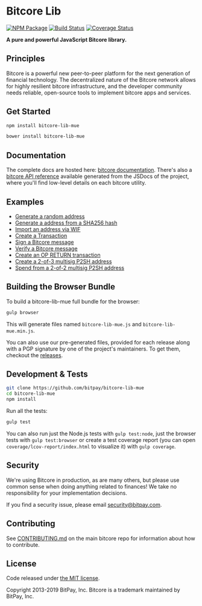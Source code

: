 # Bitcore Lib

[![NPM Package](https://img.shields.io/npm/v/bitcore-lib-mue.svg?style=flat-square)](https://www.npmjs.org/package/bitcore-lib-mue)
[![Build Status](https://img.shields.io/travis/bitpay/bitcore-lib-mue.svg?branch=master&style=flat-square)](https://travis-ci.org/bitpay/bitcore-lib-mue)
[![Coverage Status](https://img.shields.io/coveralls/bitpay/bitcore-lib-mue.svg?style=flat-square)](https://coveralls.io/r/bitpay/bitcore-lib-mue)

**A pure and powerful JavaScript Bitcore library.**

## Principles

Bitcore is a powerful new peer-to-peer platform for the next generation of financial technology. The decentralized nature of the Bitcore network allows for highly resilient bitcore infrastructure, and the developer community needs reliable, open-source tools to implement bitcore apps and services.

## Get Started

```sh
npm install bitcore-lib-mue
```

```sh
bower install bitcore-lib-mue
```

## Documentation

The complete docs are hosted here: [bitcore documentation](https://github.com/bitpay/bitcore). There's also a [bitcore API reference](https://github.com/bitpay/bitcore/blob/master/packages/bitcore-node/docs/api-documentation.md) available generated from the JSDocs of the project, where you'll find low-level details on each bitcore utility.

## Examples

- [Generate a random address](docs/examples.md#generate-a-random-address)
- [Generate a address from a SHA256 hash](docs/examples.md#generate-a-address-from-a-sha256-hash)
- [Import an address via WIF](docs/examples.md#import-an-address-via-wif)
- [Create a Transaction](docs/examples.md#create-a-transaction)
- [Sign a Bitcore message](docs/examples.md#sign-a-bitcore-message)
- [Verify a Bitcore message](docs/examples.md#verify-a-bitcore-message)
- [Create an OP RETURN transaction](docs/examples.md#create-an-op-return-transaction)
- [Create a 2-of-3 multisig P2SH address](docs/examples.md#create-a-2-of-3-multisig-p2sh-address)
- [Spend from a 2-of-2 multisig P2SH address](docs/examples.md#spend-from-a-2-of-2-multisig-p2sh-address)

## Building the Browser Bundle

To build a bitcore-lib-mue full bundle for the browser:

```sh
gulp browser
```

This will generate files named `bitcore-lib-mue.js` and `bitcore-lib-mue.min.js`.

You can also use our pre-generated files, provided for each release along with a PGP signature by one of the project's maintainers. To get them, checkout the [releases](https://github.com/bitpay/bitcore/blob/master/packages/bitcore-lib-mue/CHANGELOG.md).

## Development & Tests

```sh
git clone https://github.com/bitpay/bitcore-lib-mue
cd bitcore-lib-mue
npm install
```

Run all the tests:

```sh
gulp test
```

You can also run just the Node.js tests with `gulp test:node`, just the browser tests with `gulp test:browser` or create a test coverage report (you can open `coverage/lcov-report/index.html` to visualize it) with `gulp coverage`.

## Security

We're using Bitcore in production, as are many others, but please use common sense when doing anything related to finances! We take no responsibility for your implementation decisions.

If you find a security issue, please email security@bitpay.com.

## Contributing

See [CONTRIBUTING.md](https://github.com/bitpay/bitcore/blob/master/Contributing.md) on the main bitcore repo for information about how to contribute.

## License

Code released under [the MIT license](https://github.com/bitpay/bitcore/blob/master/LICENSE).

Copyright 2013-2019 BitPay, Inc. Bitcore is a trademark maintained by BitPay, Inc.

